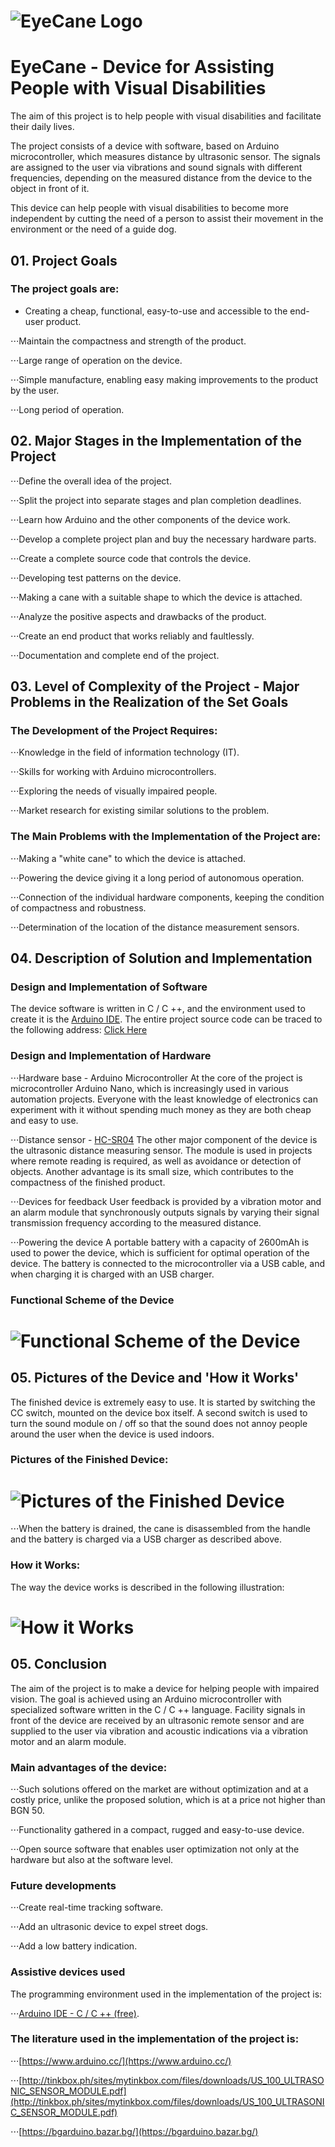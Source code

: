 # ![EyeCane Logo](http://i.imgur.com/oUWxyKO.png) 
# EyeCane - Device for Assisting People with Visual Disabilities

The aim of this project is to help people with visual disabilities and facilitate their daily lives.
 
The project consists of a device with software, based on Arduino microcontroller, which measures distance by ultrasonic sensor. 
The signals are assigned to the user via vibrations and sound signals with different frequencies, depending on the measured distance from the device to the object in front of it.

This device can help people with visual disabilities to become more independent by cutting the need of a person to assist their movement in the environment or the need of a guide dog.	

## 01. Project Goals

### The project goals are:
+ Creating a cheap, functional, easy-to-use and accessible to the end-user product.

⋅⋅⋅Maintain the compactness and strength of the product.

⋅⋅⋅Large range of operation on the device.

⋅⋅⋅Simple manufacture, enabling easy making improvements to the product by the user.

⋅⋅⋅Long period of operation.

## 02. Major Stages in the Implementation of the Project

⋅⋅⋅Define the overall idea of the project.

⋅⋅⋅Split the project into separate stages and plan completion deadlines.

⋅⋅⋅Learn how Arduino and the other components of the device work.

⋅⋅⋅Develop a complete project plan and buy the necessary hardware parts.

⋅⋅⋅Create a complete source code that controls the device.

⋅⋅⋅Developing test patterns on the device.

⋅⋅⋅Making a cane with a suitable shape to which the device is attached.

⋅⋅⋅Analyze the positive aspects and drawbacks of the product.

⋅⋅⋅Create an end product that works reliably and faultlessly.

⋅⋅⋅Documentation and complete end of the project.

## 03. Level of Complexity of the Project - Major Problems in the Realization of the Set Goals
### The Development of the Project Requires:

⋅⋅⋅Knowledge in the field of information technology (IT).

⋅⋅⋅Skills for working with Arduino microcontrollers.

⋅⋅⋅Exploring the needs of visually impaired people.

⋅⋅⋅Market research for existing similar solutions to the problem.

### The Main Problems with the Implementation of the Project are:

⋅⋅⋅Making a "white cane" to which the device is attached.

⋅⋅⋅Powering the device giving it a long period of autonomous operation.

⋅⋅⋅Connection of the individual hardware components, keeping the condition of compactness and robustness.

⋅⋅⋅Determination of the location of the distance measurement sensors.

## 04. Description of Solution and Implementation
### Design and Implementation of Software
The device software is written in C / C ++, and the environment used to create it is the [Arduino IDE](https://www.arduino.cc/). The entire project source code can be traced to the following address: [Click Here](https://github.com/deyanpeychev00/EyeCane-Device-for-Assisting-People-with-Visual-Disabilities)

### Design and Implementation of Hardware

⋅⋅⋅Hardware base - Arduino Microcontroller
At the core of the project is microcontroller Arduino Nano, which is increasingly used in various automation projects. Everyone with the least knowledge of electronics can experiment with it without spending much money as they are both cheap and easy to use.

⋅⋅⋅Distance sensor - [HC-SR04](https://www.sparkfun.com/products/13959)
The other major component of the device is the ultrasonic distance measuring sensor. The module is used in projects where remote reading is required, as well as avoidance or detection of objects. Another advantage is its small size, which contributes to the compactness of the finished product.

⋅⋅⋅Devices for feedback
User feedback is provided by a vibration motor and an alarm module that synchronously outputs signals by varying their signal transmission frequency according to the measured distance.

⋅⋅⋅Powering the device
A portable battery with a capacity of 2600mAh is used to power the device, which is sufficient for optimal operation of the device. The battery is connected to the microcontroller via a USB cable, and when charging it is charged with an USB charger.

### Functional Scheme of the Device

# ![Functional Scheme of the Device](http://i68.tinypic.com/1zl7i3m.png) 

## 05. Pictures of the Device and 'How it Works'
The finished device is extremely easy to use. It is started by switching the CC switch, mounted on the device box itself. A second switch is used to turn the sound module on / off so that the sound does not annoy people around the user when the device is used indoors.

### Pictures of the Finished Device: 

# ![Pictures of the Finished Device](http://i63.tinypic.com/r9pt1l.png) 

⋅⋅⋅When the battery is drained, the cane is disassembled from the handle and the battery is charged via a USB charger as described above.

### How it Works:
The way the device works is described in the following illustration:

# ![How it Works](http://i64.tinypic.com/rayf7b.png)

## 05. Conclusion
The aim of the project is to make a device for helping people with impaired vision.
The goal is achieved using an Arduino microcontroller with specialized software written in the C / C ++ language. Facility signals in front of the device are received by an ultrasonic remote sensor and are supplied to the user via vibration and acoustic indications via a vibration motor and an alarm module.

### Main advantages of the device:
⋅⋅⋅Such solutions offered on the market are without optimization and at a costly price, unlike the proposed solution, which is at a price not higher than BGN 50.

⋅⋅⋅Functionality gathered in a compact, rugged and easy-to-use device.

⋅⋅⋅Open source software that enables user optimization not only at the hardware but also at the software level.

### Future developments
⋅⋅⋅Create real-time tracking software.

⋅⋅⋅Add an ultrasonic device to expel street dogs.

⋅⋅⋅Add a low battery indication.

### Assistive devices used
The programming environment used in the implementation of the project is:

⋅⋅⋅[Arduino IDE - C / C ++ (free)](https://www.arduino.cc/).

### The literature used in the implementation of the project is:
⋅⋅⋅[https://www.arduino.cc/](https://www.arduino.cc/)

⋅⋅⋅[http://tinkbox.ph/sites/mytinkbox.com/files/downloads/US_100_ULTRASONIC_SENSOR_MODULE.pdf](http://tinkbox.ph/sites/mytinkbox.com/files/downloads/US_100_ULTRASONIC_SENSOR_MODULE.pdf)

⋅⋅⋅[https://bgarduino.bazar.bg/](https://bgarduino.bazar.bg/)





